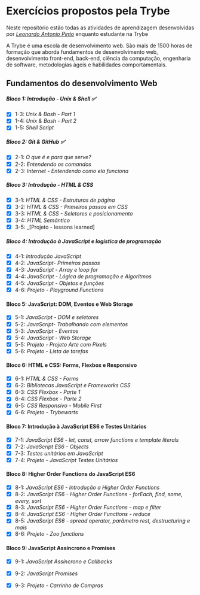 # Exercícios propostos pela Trybe

Neste repositório estão todas as atividades de aprendizagem desenvolvidas por _[Leonardo Antonio Pinto](https://www.linkedin.com/in/leonardo-antonio-pinto/)_ enquanto estudante na Trybe

A Trybe é uma escola de desenvolvimento web. São mais de 1500 horas de formação que aborda fundamentos de desenvolvimento web, desenvolvimento front-end, back-end, ciência da computação, engenharia de software, metodologias ágeis e habilidades comportamentais.

## Fundamentos do desenvolvimento Web

##### Bloco 1: Introdução - Unix & Shell :white_check_mark:

- [x] 1-3: _Unix & Bash - Part 1_
- [x] 1-4: _Unix & Bash - Part 2_
- [x] 1-5: _Shell Script_

##### Bloco 2: Git & GitHub :white_check_mark:

- [x] 2-1: _O que é e para que serve?_
- [x] 2-2: _Entendendo os comandos_
- [x] 2-3: _Internet - Entendendo como ela funciona_

##### Bloco 3: Introdução - HTML & CSS

- [x] 3-1: _HTML & CSS - Estruturas de página_
- [x] 3-2: _HTML & CSS - Primeiros passos em CSS_
- [x] 3-3: _HTML & CSS - Seletores e posicionamento_
- [x] 3-4: _HTML Semântico_
- [x] 3-5: _[Projeto - lessons learned]

##### Bloco 4: Introdução à JavaScript e logística de programação

- [x] 4-1: _Introdução JavaScript_
- [x] 4-2: _JavaScript- Primeiros passos_
- [x] 4-3: _JavaScript - Array e loop for_
- [x] 4-4: _JavaScript - Lógica de programação e Algoritmos_
- [x] 4-5: _JavaScript - Objetos e funções_
- [x] 4-6: _Projeto - Playground Functions_

#### Bloco 5: JavaScript: DOM, Eventos e Web Storage

- [x] 5-1: _JavaScript - DOM e seletores_
- [x] 5-2: _JavaScript- Trabalhando com elementos_
- [x] 5-3: _JavaScript - Eventos_
- [x] 5-4: _JavaScript - Web Storage_
- [x] 5-5: _Projeto - Projeto Arte com Pixels_
- [x] 5-6: _Projeto - Lista de tarefas_

#### Bloco 6: HTML e CSS: Forms, Flexbox e Responsivo

- [x] 6-1: _HTML & CSS - Forms_
- [x] 6-2: _Bibliotecas JavaScript e Frameworks CSS_
- [x] 6-3: _CSS Flexbox - Parte 1_
- [x] 6-4: _CSS Flexbox - Parte 2_
- [x] 6-5: _CSS Responsivo - Mobile First_
- [x] 6-6: _Projeto - Trybewarts_

#### Bloco 7: Introdução à JavaScript ES6 e Testes Unitários

- [x] 7-1: _JavaScript ES6 - let, const, arrow functions e template literals_
- [x] 7-2: _JavaScript ES6 - Objects_
- [x] 7-3: _Testes unitários em JavaScript_
- [x] 7-4: _Projeto - JavaScript Testes Unitários_

#### Bloco 8: Higher Order Functions do JavaScript ES6
- [x] 8-1: _JavaScript ES6 - Introdução a Higher Order Functions_
- [x] 8-2: _JavaScript ES6 - Higher Order Functions - forEach, find, some, every, sort_
- [x] 8-3: _JavaScript ES6 - Higher Order Functions - map e filter_
- [x] 8-4: _JavaScript ES6 - Higher Order Functions - reduce_
- [x] 8-5: _JavaScript ES6 - spread operator, parâmetro rest, destructuring e mais_
- [x] 8-6: _Projeto - Zoo functions_

#### Bloco 9: JavaScript Assíncrono e Promises
- [x] 9-1: _JavaScript Assíncrono e Callbacks_
- [x] 9-2: _JavaScript Promises_
- [x] 9-3: _Projeto - Carrinho de Compras_




